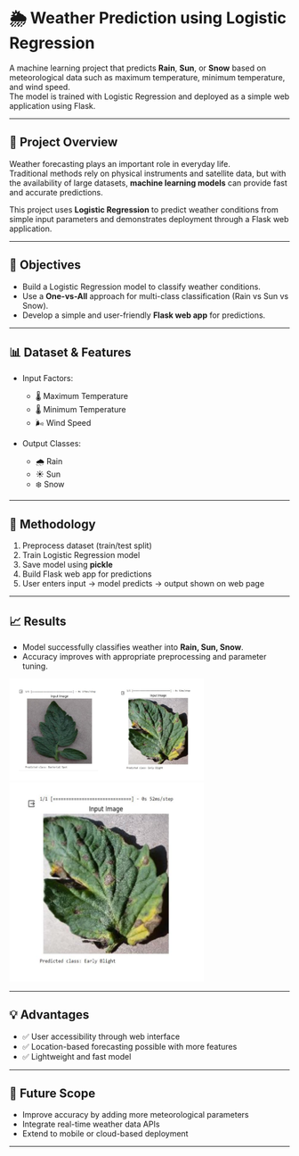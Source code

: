 # 🌦️ Weather Prediction using Logistic Regression  

A machine learning project that predicts **Rain**, **Sun**, or **Snow** based on meteorological data such as maximum temperature, minimum temperature, and wind speed.  
The model is trained with Logistic Regression and deployed as a simple web application using Flask.  

---

## 📌 Project Overview  
Weather forecasting plays an important role in everyday life.  
Traditional methods rely on physical instruments and satellite data, but with the availability of large datasets, **machine learning models** can provide fast and accurate predictions.  

This project uses **Logistic Regression** to predict weather conditions from simple input parameters and demonstrates deployment through a Flask web application.  

---

## 🎯 Objectives  
- Build a Logistic Regression model to classify weather conditions.  
- Use a **One-vs-All** approach for multi-class classification (Rain vs Sun vs Snow).  
- Develop a simple and user-friendly **Flask web app** for predictions.  

---

## 📊 Dataset & Features  
- Input Factors:  
  - 🌡️ Maximum Temperature  
  - 🌡️ Minimum Temperature  
  - 🌬️ Wind Speed  

- Output Classes:  
  - 🌧️ Rain  
  - ☀️ Sun  
  - ❄️ Snow  

---

## 🧠 Methodology  
1. Preprocess dataset (train/test split)  
2. Train Logistic Regression model  
3. Save model using **pickle**  
4. Build Flask web app for predictions  
5. User enters input → model predicts → output shown on web page  

---

## 📈 Results  
- Model successfully classifies weather into **Rain, Sun, Snow**.  
- Accuracy improves with appropriate preprocessing and parameter tuning.  

<img src="https://raw.githubusercontent.com/Amruthakshaji2002/Tomato-Leaf-Disease-Detection/main/prediction1.png" width="350">
<img src="https://raw.githubusercontent.com/Amruthakshaji2002/Tomato-Leaf-Disease-Detection/main/prediction2.png" width="350">

---

## 💡 Advantages  
- ✅ User accessibility through web interface  
- ✅ Location-based forecasting possible with more features  
- ✅ Lightweight and fast model  

---

## 🔮 Future Scope  
- Improve accuracy by adding more meteorological parameters  
- Integrate real-time weather data APIs  
- Extend to mobile or cloud-based deployment  

---
